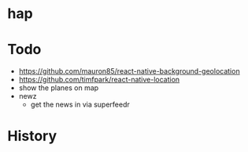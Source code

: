 # hap

# Todo
   * https://github.com/mauron85/react-native-background-geolocation
   * https://github.com/timfpark/react-native-location
   * show the planes on map 
   * newz
      * get the news in via superfeedr

# History
